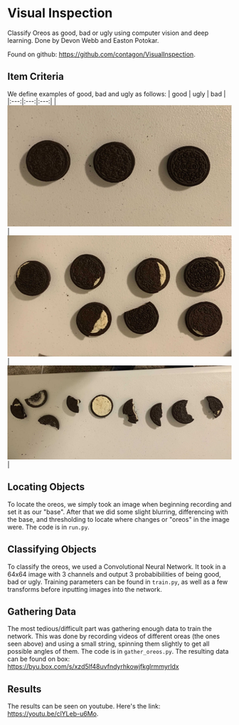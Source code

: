 # Visual Inspection
Classify Oreos as good, bad or ugly using computer vision and deep learning. Done by Devon Webb and Easton Potokar. 

Found on github: https://github.com/contagon/VisualInspection.

## Item Criteria
We define examples of good, bad and ugly as follows:
| good | ugly | bad |
|:---:|:---:|:---:|
| ![](examples/good.jpg) |![](examples/ugly.jpg)  |![](examples/bad.jpg) |

## Locating Objects
To locate the oreos, we simply took an image when beginning recording and set it as our "base". After that we did some slight blurring, differencing with the base, and thresholding to locate where changes or "oreos" in the image were. The code is in `run.py`.

## Classifying Objects
To classify the oreos, we used a Convolutional Neural Network. It took in a 64x64 image with 3 channels and output 3 probabibilities of being good, bad or ugly. Training parameters can be found in `train.py`, as well as a few transforms before inputting images into the network.

## Gathering Data
The most tedious/difficult part was gathering enough data to train the network. This was done by recording videos of different oreas (the ones seen above) and using a small string, spinning them slightly to get all possible angles of them. The code is in `gather_oreos.py`. The resulting data can be found on box: https://byu.box.com/s/xzd5lf48uvfndyrhkowjfkglrmmyrldx

## Results
The results can be seen on youtube. Here's the link: https://youtu.be/clYLeb-u6Mo.